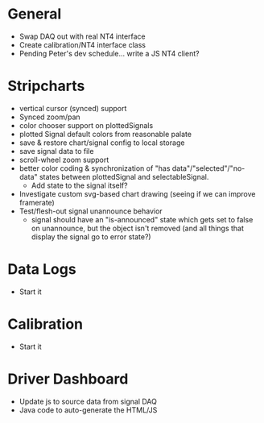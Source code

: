 # General

* Swap DAQ out with real NT4 interface
* Create calibration/NT4 interface class
* Pending Peter's dev schedule... write a JS NT4 client?

# Stripcharts

* vertical cursor (synced) support
* Synced zoom/pan
* color chooser support on plottedSignals
* plotted Signal default colors from reasonable palate
* save & restore chart/signal config to local storage
* save signal data to file
* scroll-wheel zoom support
* better color coding & synchronization of "has data"/"selected"/"no-data" states between plottedSignal and selectableSignal.
  * Add state to the signal itself?
* Investigate custom svg-based chart drawing (seeing if we can improve framerate)
* Test/flesh-out signal unannounce behavior
  * signal should have an "is-announced" state which gets set to false on unannounce, but the object isn't removed (and all things that display the signal go to error state?)

# Data Logs

* Start it

# Calibration

* Start it

# Driver Dashboard

* Update js to source data from signal DAQ
* Java code to auto-generate the HTML/JS